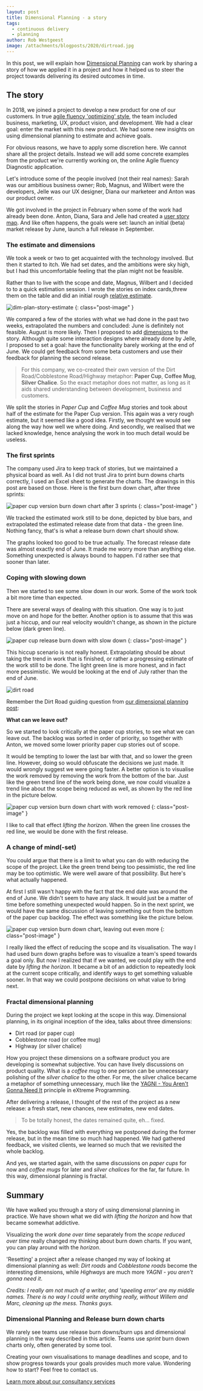 ```yaml
---
layout: post
title: Dimensional Planning - a story
tags:
  - continuous delivery
  - planning
author: Rob Westgeest
image: /attachments/blogposts/2020/dirtroad.jpg
---
```


In this post, we will explain how [Dimensional Planning](/2020/09/02/dimensional-planning.html) can work by sharing a story of how we
applied it in a project and how it helped
us to steer the project towards delivering its desired outcomes in time.

## The story

In 2018, we joined a project to develop a new product for one of our customers. In true [agile fluency 'optimizing' style](https://martinfowler.com/articles/agileFluency.html), the team included business, marketing, UX, product vision, and development. We had a clear goal: enter the market with this new product. We had some new insights on using dimensional planning to estimate and achieve goals.

For obvious reasons, we have to apply some discretion here. We cannot share all the project details. Instead we will add some concrete examples from the product we're currently working on, the online Agile fluency Diagnostic application.

Let's introduce some of the people involved (not their real names): Sarah was our ambitious business owner; Rob, Magnus, and Wilbert were the developers, Jelle was our UX designer, Diana our marketeer and Anton was our product owner.

We got involved in the project in February when some of the work had already been done. Anton, Diana, Sara and Jelle had created a [user story map](https://www.jpattonassociates.com/the-new-backlog/). And like often happens, the goals were set: launch an initial (beta) market release by June, launch a full release in September.

### The estimate and dimensions

We took a week or two to get acquainted with the technology involved. But then it started to itch. We had set dates, and the ambitions were sky high, but I had this uncomfortable feeling that the plan might not be feasible.

Rather than to live with the scope and date, Magnus, Wilbert and I decided to to a quick estimation session. I wrote the stories on index cards,threw them on the table and did an initial rough [relative estimate](https://medium.com/comparethemarket/my-relative-estimation-guide-742e247bb63b).

![dim-plan-story-estimate](/attachments/blogposts/2020/dim-plan-story-estimate-2.jpg) 
{: class="post-image" }

We compared a few of the stories with what we had done in the past two weeks, extrapolated the numbers and concluded: June is definitely not feasible. August is more likely. Then I proposed to add [dimensions](http://localhost:8082/2020/09/02/dimensional-planning.html) to the story. Although quite some interaction designs where already done by Jelle, I proposed to set a goal: have the functionality barely working at the end of June. We could get feedback from some beta customers and use their feedback for planning the second release. 

> For this company, we co-created their own version of the Dirt Road/Cobblestone Road/Highway metaphor: __Paper Cup__, __Coffee Mug__, __Silver Chalice__. So the exact metaphor does not matter, as long as it aids shared understanding between development, business and customers.

We split the stories in _Paper Cup_ and _Coffee Mug_ stories and took about half of the estimate for the Paper Cup version. This again was a very rough estimate, but it seemed like a good idea. Firstly, we thought we would see along the way how well we where doing. And secondly, we realised that we lacked knowledge, hence analysing the work in too much detail would be useless. 

### The first sprints 

The company used Jira to keep track of stories, but we maintained a physical board as well. As I did not trust Jira to print burn downs charts correctly, I used an Excel sheet to generate the charts. The drawings in this post are based on those. Here is the first burn down chart, after three sprints:

![paper cup version burn down chart after 3 sprints](/attachments/blogposts/2020/dim-plan-story-burndown-1.png) 
{: class="post-image" }

We tracked the estimated work still to be done, depicted by blue bars, and extrapolated the estimated release date from that data - the green line. Nothing fancy, that's is what a release burn down chart should show. 

The graphs looked too good to be true actually. The forecast release date was almost exactly end of June. It made me worry more than anything else. Something unexpected is always bound to happen. I'd rather see that sooner than later.

### Coping with slowing down

Then we started to see some slow down in our work. Some of the work took a bit more time than expected. 

There are several ways of dealing with this situation. One way is to just move on and hope for the better. Another option is to assume that this was just a hiccup, and our real velocity wouldn't change, as shown in the picture below (dark green line).

![paper cup release burn down with slow down](/attachments/blogposts/2020/dim-plan-story-burndown-3.png) 
{: class="post-image" }


This hiccup scenario is not really honest. Extrapolating should be about taking the trend in work that is finished, or rather a progressing estimate of the work still to be done. The light green line is more honest, and in fact more pessimistic. We would be looking at the end of July rather than the end of June.

<div class="shout-out">
  <div>
    <img src="/attachments/blogposts/2020/dirtroad-sketch.png" alt="dirt road">
  </div>
  <div>
    <p>Remember the Dirt Road guiding question from <a href="/2020/09/02/dimensional-planning.html">our dimensional planning post</a>:</p>
    <p>
    <strong>What can we leave out?</strong></p>
  </div>
</div>

So we started to look critically at the paper cup stories, to see what we can leave out. The backlog was sorted in order of priority, so together with Anton, we moved some lower priority paper cup stories out of scope. 

It would be tempting to lower the last bar with that, and so lower the green line. However, doing so would obfuscate the decisions we just made. It would wrongly suggest we were going faster. A better option is to visualise the work removed by removing the work from the bottom of the bar. Just like the green trend line of the work being done, we now could visualize a trend line about the scope being reduced as well, as shown by the red line in the picture below.

![paper cup version burn down chart with work removed](/attachments/blogposts/2020/dim-plan-story-burndown-4.png) 
{: class="post-image" }

I like to call that effect _lifting the horizon_. When the green line crosses the red line, we would be done with the first release. 

### A change of mind(-set)

You could argue that there is a limit to what you can do with reducing the scope of the project. Like the green trend being too pessimistic, the red line may be too optimistic. We were well aware of that possibility. But here's what actually happened.

At first I still wasn't happy with the fact that the end date was around the end of June. We didn't seem to have any slack. It would just be a matter of time before something unexpected would happen. So in the next sprint, we would have the same discussion of leaving something out from the bottom of the paper cup backlog. The effect was something like the picture below.

![paper cup version burn down chart, leaving out even more](/attachments/blogposts/2020/dim-plan-story-burndown-5.png) 
{: class="post-image" }

I really liked the effect of reducing the scope and its visualisation. The way I had used burn down graphs before was to visualize a team's speed towards a goal only. But now I realized that if we wanted, we could play with the end date by _lifting the horizon_. It became a bit of an addiction to repeatedly look at the current scope critically, and identify ways to get something valuable sooner. In that way we could postpone decisions on what value to bring next.

### Fractal dimensional planning

During the project we kept looking at the scope in this way. Dimensional planning, in its original inception of the idea, talks about three dimensions:

* Dirt road (or paper cup)
* Cobblestone road (or coffee mug)
* Highway (or silver chalice)

How you project these dimensions on a software product you are developing is somewhat subjective. You can have lively discussions on product quality. What is a _coffee mug_ to one person can be unnecessary polishing of the _silver chalice_ to the other. For me, the silver chalice became a metaphor of something unnecessary, much like the [YAGNI - You Aren't Gonna Need It](http://c2.com/xp/YouArentGonnaNeedIt.html) principle in eXtreme Programming.

After delivering a release, I thought of the rest of the project as a new release: a fresh start, new chances, new estimates, new end dates. 

> To be totally honest, the dates remained quite, eh... fixed.

Yes, the backlog was filled with everything we postponed during the former release, but in the mean time so much had happened. We had gathered feedback, we visited clients, we learned so much that we revisited the whole backlog.

And yes, we started again, with the same discussions on _paper cups_ for now and _coffee mugs_ for later and _silver chalices_ for the far, far future. 
In this way, dimensional planning is fractal.

## Summary

We have walked you through a story of using dimensional planning in practice. We have shown what we did with _lifting the horizon_ and how that became somewhat addictive.

Visualizing the _work done over time_ separately from the _scope reduced over time_ really changed my thinking about burn down charts. If you want, you can play around with the _horizon_. 

'Resetting' a project after a release changed my way of looking at dimensional planning as well: _Dirt roads_ and _Cobblestone roads_ become the interesting dimensions, while _Highways_ are much more _YAGNI - you aren't gonna need it_.

_Credits: I really am not much of a writer, and 'speeling error' are my middle names. There is no way I could write anything really, without Willem and Marc, cleaning up the mess. Thanks guys._


<aside>
  <h3>Dimensional Planning and Release burn down charts</h3>
  <p>We rarely see teams use release burn downs/burn ups and dimensional planning in the way described in this article. Teams use <em>sprint</em> burn down charts only, often generated by some tool.</p>
  <p>Creating your own visualisations to manage deadlines and scope, and to show progress towards your goals provides much more value. Wondering how to start? Feel free to contact us.
  </p>
  <p><div>
    <a href="/consulting">Learn more about our consultancy services</a>
  </div></p>
</aside>

